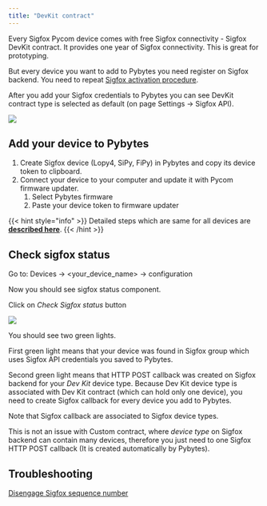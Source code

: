 ```yaml
---
title: "DevKit contract"
---
```


Every Sigfox Pycom device comes with free Sigfox connectivity - Sigfox DevKit contract. It provides one year of Sigfox connectivity. This is great for prototyping.

But every device you want to add to Pybytes you need register on Sigfox backend. You need to repeat [Sigfox activation procedure](../../../gettingstarted/registration/sigfox).

After you add your Sigfox credentials to Pybytes you can see DevKit contract type is selected as default (on page Settings → Sigfox API).

![](../..//gitbook/assets/pybytesdevkit%20%281%29.png)

## Add your device to Pybytes

1. Create Sigfox device (Lopy4, SiPy, FiPy) in Pybytes and copy its device token to clipboard.
2. Connect your device to your computer and update it with Pycom firmware updater.
   1. Select Pybytes firmware
   2. Paste your device token to firmware updater

{{< hint style="info" >}}
Detailed steps which are same for all devices are [**described here**](../quick).
{{< /hint >}}

## Check sigfox status

Go to: Devices → &lt;your\_device\_name&gt; → configuration

Now you should see sigfox status component.

Click on _Check Sigfox status_ button

![](../..//gitbook/assets/devkitcheck.png)

You should see two green lights.

First green light means that your device was found in Sigfox group which uses Sigfox API credentials you saved to Pybytes.

Second green light means that HTTP POST callback was created on Sigfox backend for your _Dev Kit_ device type. Because Dev Kit device type is associated with Dev Kit contract (which can hold only one device), you need to create Sigfox callback for every device you add to Pybytes.

Note that Sigfox callback are associated to Sigfox device types.

This is not an issue with Custom contract, where _device type_ on Sigfox backend can contain many devices, therefore you just need to one Sigfox HTTP POST callback (It is created automatically by Pybytes).

## Troubleshooting

[Disengage Sigfox sequence number](../../../tutorials/sigfox.md#disengage-sequence-number)

